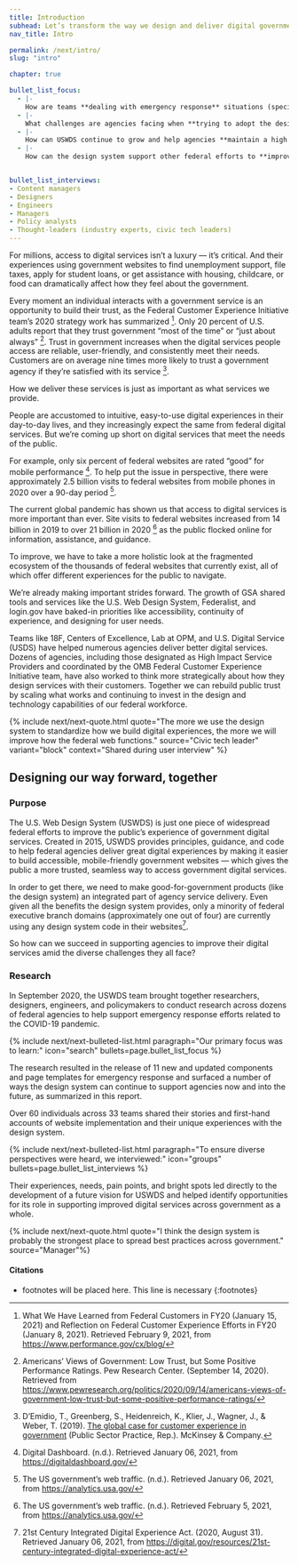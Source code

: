 ```yaml
---
title: Introduction
subhead: Let’s transform the way we design and deliver digital government with and for the people.
nav_title: Intro

permalink: /next/intro/
slug: "intro"

chapter: true

bullet_list_focus: 
  - |-
    How are teams **dealing with emergency response** situations (specifically COVID-19) in terms of their digital communications?
  - |-
    What challenges are agencies facing when **trying to adopt the design system**?
  - |-
    How can USWDS continue to grow and help agencies **maintain a high level of design maturity** across the federal government?
  - |-
    How can the design system support other federal efforts to **improve customer experience** across government?


bullet_list_interviews:
- Content managers
- Designers
- Engineers
- Managers
- Policy analysts
- Thought-leaders (industry experts, civic tech leaders)
---
```


<section class="next-section">
  <div class="grid-container">
    <div class="grid-row">
      <div class="grid-col-12 tablet:grid-col-8 tablet:margin-x-auto desktop:margin-x-0 next-section-prose" markdown="1">

For millions, access to digital services isn’t a luxury — it’s critical. And their experiences using government websites to find unemployment support, file taxes, apply for student loans, or get assistance with housing, childcare, or food can dramatically affect how they feel about the government.

Every moment an individual interacts with a government service is an opportunity to build their trust, as the Federal Customer Experience Initiative team’s 2020 strategy work has summarized [^1]. Only 20 percent of U.S. adults report that they
trust government “most of the time” or “just about always” [^2]. Trust in government increases when the digital services people access are reliable, user-friendly, and consistently meet their needs. Customers are on average nine times more likely to trust a government agency if they’re satisfied with its service [^3].

How we deliver these services is just as important as what services we provide.

People are accustomed to intuitive, easy-to-use digital experiences in their day-to-day lives, and they increasingly expect the same from federal digital services. But we’re coming up short on digital services that meet the needs of the public.

For example, only six percent of federal websites are rated “good” for mobile performance [^4]. To help put the issue in perspective, there were approximately 2.5 billion visits to federal websites from mobile phones in 2020 over a 90-day period [^5].

The current global pandemic has shown us that access to digital services is more important than ever. Site visits to federal websites increased from 14 billion in 2019 to over 21 billion in 2020 [^6] as the public flocked online for information, assistance, and guidance.

To improve, we have to take a more holistic look at the fragmented ecosystem of the thousands of federal websites that currently exist, all of which offer different experiences for the public to navigate.

We’re already making important strides forward. The growth of GSA shared tools and services like the U.S. Web Design System, Federalist, and login.gov have baked-in priorities like accessibility, continuity of experience, and designing for user needs.

Teams like 18F, Centers of Excellence, Lab at OPM, and U.S. Digital Service (USDS) have helped numerous agencies deliver better digital services. Dozens of agencies, including those designated as High Impact Service Providers and coordinated by the OMB Federal Customer Experience Initiative team, have also worked to think more strategically about how they design services with their customers. Together we can rebuild public trust by scaling what works and continuing to invest in the design and technology capabilities of our federal workforce.

{% include next/next-quote.html quote="The more we use the design system to standardize how we build digital experiences, the more we will improve how the federal web functions." source="Civic tech leader" variant="block" context="Shared during user interview" %}

</div>
    </div>
  </div>
</section>
<section class="next-section">
  <div class="grid-container">
    <div class="grid-row">
      <h2 class="grid-col-12 tablet:grid-col-8 desktop:grid-col-12 margin-top-0 tablet:margin-x-auto desktop:margin-x-0">Designing our way forward, together</h2>
    </div>
    <div class="grid-row">
      <div class="grid-col-12 tablet:grid-col-8 tablet:margin-x-auto desktop:margin-x-0 next-section-prose" markdown="1">

### Purpose

The U.S. Web Design System (USWDS) is just one piece of widespread federal efforts to improve the public’s experience of government digital services. Created in 2015, USWDS provides principles, guidance, and code to help federal agencies deliver great digital experiences by making it easier to build accessible, mobile-friendly government websites — which gives the public a more trusted, seamless way to access government digital services.

In order to get there, we need to make good-for-government products (like the design system) an integrated part of agency service delivery. Even given all the benefits the design system provides, only a minority of federal executive branch domains (approximately one out of four) are currently using any design system code in their websites[^7].

So how can we succeed in supporting agencies to improve their digital services amid the diverse challenges they all face?

### Research

In September 2020, the USWDS team brought together researchers, designers, engineers, and policymakers to conduct research across dozens of federal agencies to help support emergency response efforts related to the COVID-19 pandemic.


{% include next/next-bulleted-list.html paragraph="Our primary focus was to learn:" icon="search" bullets=page.bullet_list_focus %}


The research resulted in the release of 11 new and updated components and page templates for emergency response and surfaced a number of ways the design system can continue to support agencies now and into the future, as summarized in this report.

Over 60 individuals across 33 teams shared their stories and first-hand accounts of website implementation and their unique experiences with the design system.


{% include next/next-bulleted-list.html paragraph="To ensure diverse perspectives were heard, we interviewed:" icon="groups" bullets=page.bullet_list_interviews %}


Their experiences, needs, pain points, and bright spots led directly to the development of a future vision for USWDS and helped identify opportunities for its role in supporting improved digital services across government as a whole.


{% include next/next-quote.html quote="I think the design system is probably the strongest place to spread best practices across government." source="Manager"%}

</div>
    </div>
  </div>
</section>
<section class="next-section">
  <div class="grid-container">
    <div class="grid-row">
      <div class="grid-col-12 tablet:grid-col-8 tablet:margin-x-auto desktop:margin-x-0 margin-top-neg-3" markdown="1">

#### Citations

* footnotes will be placed here. This line is necessary
{:footnotes}



[^1]: What We Have Learned from Federal Customers in FY20 (January 15, 2021) and Reflection on Federal Customer Experience Efforts in FY20 (January 8, 2021). Retrieved February 9, 2021, from <https://www.performance.gov/cx/blog/>

[^2]: Americans’ Views of Government: Low Trust, but Some Positive Performance Ratings. Pew Research Center. (September 14, 2020). Retrieved from <https://www.pewresearch.org/politics/2020/09/14/americans-views-of-government-low-trust-but-some-positive-performance-ratings/>

[^3]: D’Emidio, T., Greenberg, S., Heidenreich, K., Klier, J., Wagner, J., & Weber, T. (2019). [The global case for customer experience in government](https://www.mckinsey.com/~/media/McKinsey/Industries/Public%20and%20Social%20Sector/Our%20Insights/The%20global%20case%20for%20customer%20experience%20in%20government/The-global-case-for-customer-experience-in-government-vF.pdf) (Public Sector Practice, Rep.). McKinsey & Company.

[^4]: Digital Dashboard. (n.d.). Retrieved January 06, 2021, from <https://digitaldashboard.gov/>

[^5]: The US government’s web traffic. (n.d.). Retrieved January 06, 2021, from <https://analytics.usa.gov/>

[^6]: The US government’s web traffic. (n.d.). Retrieved February 5, 2021, from <https://analytics.usa.gov/>

[^7]: 21st Century Integrated Digital Experience Act. (2020, August 31). Retrieved January 06, 2021, from <https://digital.gov/resources/21st-century-integrated-digital-experience-act/>

</div>
    </div>
  </div>
</section>

